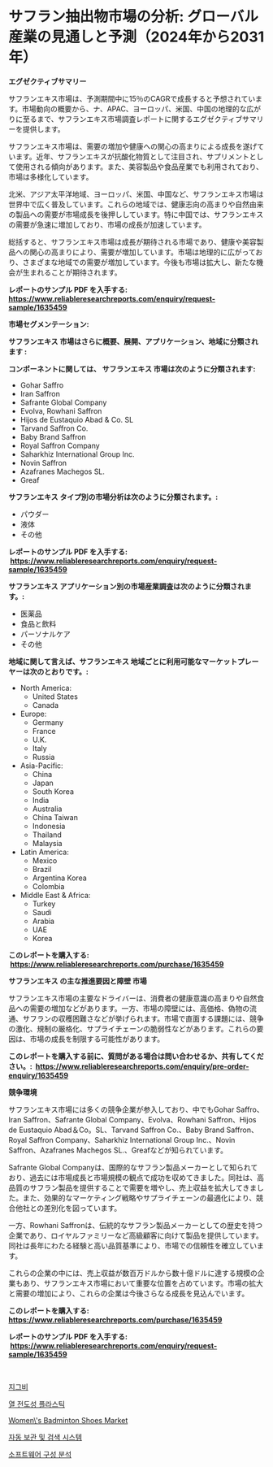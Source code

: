 <p><h1>サフラン抽出物市場の分析: グローバル産業の見通しと予測（2024年から2031年）</h1></p><p><strong>エグゼクティブサマリー</strong></p>
<p><p>サフランエキス市場は、予測期間中に15％のCAGRで成長すると予想されています。市場動向の概要から、ナ、APAC、ヨーロッパ、米国、中国の地理的な広がりに至るまで、サフランエキス市場調査レポートに関するエグゼクティブサマリーを提供します。</p><p>サフランエキス市場は、需要の増加や健康への関心の高まりによる成長を遂げています。近年、サフランエキスが抗酸化物質として注目され、サプリメントとして使用される傾向があります。また、美容製品や食品産業でも利用されており、市場は多様化しています。</p><p>北米、アジア太平洋地域、ヨーロッパ、米国、中国など、サフランエキス市場は世界中で広く普及しています。これらの地域では、健康志向の高まりや自然由来の製品への需要が市場成長を後押ししています。特に中国では、サフランエキスの需要が急速に増加しており、市場の成長が加速しています。</p><p>総括すると、サフランエキス市場は成長が期待される市場であり、健康や美容製品への関心の高まりにより、需要が増加しています。市場は地理的に広がっており、さまざまな地域での需要が増加しています。今後も市場は拡大し、新たな機会が生まれることが期待されます。</p></p>
<p><strong>レポートのサンプル PDF を入手する: <a href="https://www.reliableresearchreports.com/enquiry/request-sample/1635459">https://www.reliableresearchreports.com/enquiry/request-sample/1635459</a></strong></p>
<p><strong>市場セグメンテーション:</strong></p>
<p><strong> サフランエキス 市場はさらに概要、展開、アプリケーション、地域に分類されます :</strong></p>
<p><strong>コンポーネントに関しては、 サフランエキス 市場は次のように分類されます: &nbsp;</strong></p>
<p><ul><li>Gohar Saffro</li><li>Iran Saffron</li><li>Safrante Global Company</li><li>Evolva, Rowhani Saffron</li><li>Hijos de Eustaquio Abad & Co. SL</li><li>Tarvand Saffron Co.</li><li>Baby Brand Saffron</li><li>Royal Saffron Company</li><li>Saharkhiz International Group Inc.</li><li>Novin Saffron</li><li>Azafranes Machegos SL.</li><li>Greaf</li></ul></p>
<p><strong> サフランエキス タイプ別の市場分析は次のように分類されます。:</strong></p>
<p><ul><li>パウダー</li><li>液体</li><li>その他</li></ul></p>
<p><strong>レポートのサンプル PDF を入手する: &nbsp;<a href="https://www.reliableresearchreports.com/enquiry/request-sample/1635459">https://www.reliableresearchreports.com/enquiry/request-sample/1635459</a></strong></p>
<p><strong> サフランエキス アプリケーション別の市場産業調査は次のように分類されます。:</strong></p>
<p><ul><li>医薬品</li><li>食品と飲料</li><li>パーソナルケア</li><li>その他</li></ul></p>
<p><strong>地域に関して言えば、サフランエキス 地域ごとに利用可能なマーケットプレーヤーは次のとおりです。:</strong></p>
<p><ul>
    <li>
        North America:
        <ul>
            <li>United States</li>
            <li>Canada</li>
        </ul>
    </li>
    <li>
        Europe:
        <ul>
            <li>Germany</li>
            <li>France</li>
            <li>U.K.</li>
            <li>Italy</li>
            <li>Russia</li>
        </ul>
    </li>
    <li>
        Asia-Pacific:
        <ul>
            <li>China</li>
            <li>Japan</li>
            <li>South Korea</li>
            <li>India</li>
            <li>Australia</li>
            <li>China Taiwan</li>
            <li>Indonesia</li>
            <li>Thailand</li>
            <li>Malaysia</li>
        </ul>
    </li>
    <li>
        Latin America:
        <ul>
            <li>Mexico</li>
            <li>Brazil</li>
            <li>Argentina Korea</li>
            <li>Colombia</li>
        </ul>
    </li>
    <li>
        Middle East & Africa:
        <ul>
            <li>Turkey</li>
            <li>Saudi</li>
            <li>Arabia</li>
            <li>UAE</li>
            <li>Korea</li>
        </ul>
    </li>
    </ul></p>
<p><strong>このレポートを購入する: &nbsp;<a href="https://www.reliableresearchreports.com/purchase/1635459">https://www.reliableresearchreports.com/purchase/1635459</a></strong></p>
<p><strong>サフランエキス の主な推進要因と障壁 市場</strong></p>
<p><p>サフランエキス市場の主要なドライバーは、消費者の健康意識の高まりや自然食品への需要の増加などがあります。一方、市場の障壁には、高価格、偽物の流通、サフランの収穫困難さなどが挙げられます。市場で直面する課題には、競争の激化、規制の厳格化、サプライチェーンの脆弱性などがあります。これらの要因は、市場の成長を制限する可能性があります。</p></p>
<p><strong>このレポートを購入する前に、質問がある場合は問い合わせるか、共有してください。:&nbsp; <a href="https://www.reliableresearchreports.com/enquiry/pre-order-enquiry/1635459">https://www.reliableresearchreports.com/enquiry/pre-order-enquiry/1635459</a></strong></p>
<p><strong>競争環境</strong></p>
<p><p>サフランエキス市場には多くの競争企業が参入しており、中でもGohar Saffro、Iran Saffron、Safrante Global Company、Evolva、Rowhani Saffron、Hijos de Eustaquio Abad＆Co。SL、Tarvand Saffron Co.、Baby Brand Saffron、Royal Saffron Company、Saharkhiz International Group Inc.、Novin Saffron、Azafranes Machegos SL.、Greafなどが知られています。</p><p>Safrante Global Companyは、国際的なサフラン製品メーカーとして知られており、過去には市場成長と市場規模の観点で成功を収めてきました。同社は、高品質のサフラン製品を提供することで需要を増やし、売上収益を拡大してきました。また、効果的なマーケティング戦略やサプライチェーンの最適化により、競合他社との差別化を図っています。</p><p>一方、Rowhani Saffronは、伝統的なサフラン製品メーカーとしての歴史を持つ企業であり、ロイヤルファミリーなど高級顧客に向けて製品を提供しています。同社は長年にわたる経験と高い品質基準により、市場での信頼性を確立しています。</p><p>これらの企業の中には、売上収益が数百万ドルから数十億ドルに達する規模の企業もあり、サフランエキス市場において重要な位置を占めています。市場の拡大と需要の増加により、これらの企業は今後さらなる成長を見込んでいます。</p></p>
<p><strong>このレポートを購入する: &nbsp; <a href="https://www.reliableresearchreports.com/purchase/1635459">https://www.reliableresearchreports.com/purchase/1635459</a></strong></p>
<p><strong>レポートのサンプル PDF を入手する: &nbsp;<a href="https://www.reliableresearchreports.com/enquiry/request-sample/1635459">https://www.reliableresearchreports.com/enquiry/request-sample/1635459</a></strong><strong></strong></p>
<p>&nbsp;</p>
<p><p><a href="https://github.com/vsnao330707/Market-Research-Report-List-1/blob/main/42386845993.md">지그비</a></p><p><a href="https://medium.com/@fredajerde/%EC%97%B4%EC%A0%84%EB%8F%84%EC%84%B1-%ED%94%8C%EB%9D%BC%EC%8A%A4%ED%8B%B1-%EC%8B%9C%EC%9E%A5-%EC%A0%90%EC%9C%A0%EC%9C%A8-%EC%A7%84%ED%99%94-%EB%B0%8F-%EC%8B%9C%EC%9E%A5-%EC%84%B1%EC%9E%A5-%EC%B6%94%EC%9D%B4-2024-2031-b70c3b6fe650">열 전도성 플라스틱</a></p><p><a href="https://github.com/Sinjinluong3e0awx2m195k76/Market-Research-Report-List-1/blob/main/womens-badminton-shoes-market.md">Women\'s Badminton Shoes Market</a></p><p><a href="https://medium.com/@treyhettinger2023/%EC%9E%90%EB%8F%99-%EC%B0%BD%EA%B3%A0-%EB%B0%8F-%ED%9A%8C%EC%88%98-%EC%8B%9C%EC%8A%A4%ED%85%9C-%EC%8B%9C%EC%9E%A5-%EB%B6%84%EC%84%9D-%EB%B0%8F-%EA%B7%9C%EB%AA%A8%EB%8A%94-2024%EB%85%84%EB%B6%80%ED%84%B0-2031%EB%85%84%EA%B9%8C%EC%A7%80%EC%9D%98-%EA%B8%B0%EA%B0%84%EC%9D%84-%EB%8C%80%EC%83%81%EC%9C%BC%EB%A1%9C-%ED%95%A9%EB%8B%88%EB%8B%A4-1656f6084b92">자동 보관 및 검색 시스템</a></p><p><a href="https://github.com/KellyLyncyh543964/Market-Research-Report-List-1/blob/main/62529305994.md">소프트웨어 구성 분석</a></p></p>